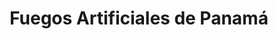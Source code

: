 ---
title: "Fuegos Artificiales de Panamá"
url: /david-sur/fuegos-artificiales-de-panama/
shop: pirotecnia
---